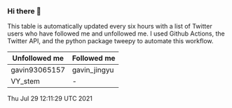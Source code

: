### Hi there 👋

This table is automatically updated every six hours with a list of Twitter users who have followed me and unfollowed me. I used Github Actions, the Twitter API, and the python package tweepy to automate this workflow.

| Unfollowed me |  Followed me |
| --- | --- |
|gavin93065157|gavin_jingyu|
|VY_stem|-|
Thu Jul 29 12:11:29 UTC 2021
